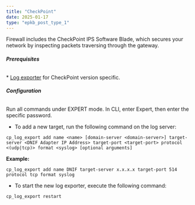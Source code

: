 ```yaml
---
title: "CheckPoint"
date: 2025-01-17
type: "epkb_post_type_1"
---
```


Firewall includes the CheckPoint IPS Software Blade, which secures your network by inspecting packets traversing through the gateway.

###### **Prerequisites**

\* [Log exporter](https://supportcenter.checkpoint.com/supportcenter/portal?action=portlets.SearchResultMainAction&eventSubmit_doGoviewsolutiondetails=&solutionid=sk122323) for CheckPoint version specific.

###### **Configuration**

Run all commands under EXPERT mode. In CLI, enter Expert, then enter the specific password.

- To add a new target, run the following command on the log server:

```
cp_log_export add name <name> [domain-server <domain-server>] target-server <DNIF Adapter IP Address> target-port <target-port> protocol <(udp|tcp)> format <syslog> [optional arguments]
```

**Example:**

```
cp_log_export add name DNIF target-server x.x.x.x target-port 514 protocol tcp format syslog
```

- To start the new log exporter, execute the following command:

```
cp_log_export restart
```

